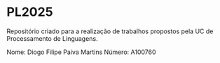 # PL2025

Repositório criado para a realização de trabalhos propostos pela UC de Processamento de Linguagens.

Nome: Diogo Filipe Paiva Martins 
Número: A100760